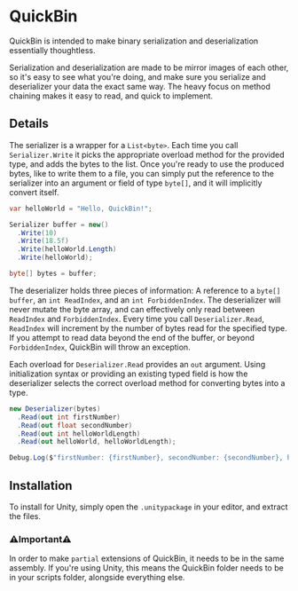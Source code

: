 # QuickBin
QuickBin is intended to make binary serialization and deserialization essentially thoughtless.

Serialization and deserialization are made to be mirror images of each other, so it's easy to see what you're doing, and make sure you serialize and deserializer your data the exact same way. The heavy focus on method chaining makes it easy to read, and quick to implement.

## Details
The serializer is a wrapper for a `List<byte>`. Each time you call `Serializer.Write` it picks the appropriate overload method for the provided type, and adds the bytes to the list. Once you're ready to use the produced bytes, like to write them to a file, you can simply put the reference to the serializer into an argument or field of type `byte[]`, and it will implicitly convert itself.
```cs
var helloWorld = "Hello, QuickBin!";

Serializer buffer = new()
  .Write(10)
  .Write(18.5f)
  .Write(helloWorld.Length)
  .Write(helloWorld);

byte[] bytes = buffer;
```

The deserializer holds three pieces of information: A reference to a `byte[] buffer`, an `int ReadIndex`, and an `int ForbiddenIndex`. The deserializer will never mutate the byte array, and can effectively only read between `ReadIndex` and `ForbiddenIndex`. Every time you call `Deserializer.Read`, `ReadIndex` will increment by the number of bytes read for the specified type. If you attempt to read data beyond the end of the buffer, or beyond `ForbiddenIndex`, QuickBin will throw an exception.

Each overload for `Deserializer.Read` provides an `out` argument. Using initialization syntax or providing an existing typed field is how the deserializer selects the correct overload method for converting bytes into a type.
```cs
new Deserializer(bytes)
  .Read(out int firstNumber)
  .Read(out float secondNumber)
  .Read(out int helloWorldLength)
  .Read(out helloWorld, helloWorldLength);

Debug.Log($"firstNumber: {firstNumber}, secondNumber: {secondNumber}, helloWorld: {helloWorld}");
```

## Installation
To install for Unity, simply open the `.unitypackage` in your editor, and extract the files.

### ⚠️Important⚠️
In order to make `partial` extensions of QuickBin, it needs to be in the same assembly.
If you're using Unity, this means the QuickBin folder needs to be in your scripts folder, alongside everything else.
